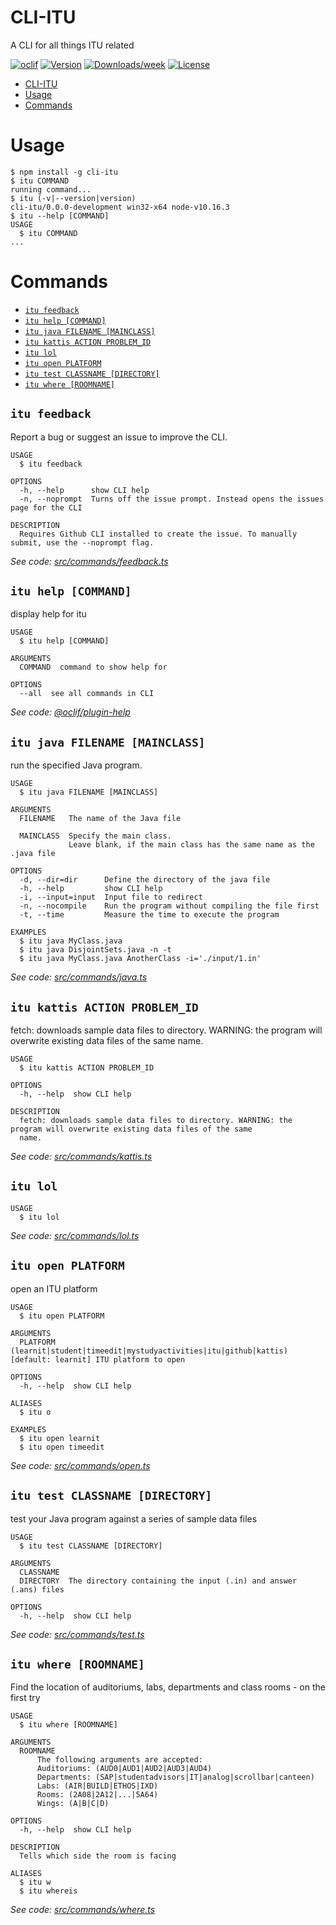 # CLI-ITU

A CLI for all things ITU related

[![oclif](https://img.shields.io/badge/cli-oclif-brightgreen.svg)](https://oclif.io)
[![Version](https://img.shields.io/npm/v/cli-itu.svg)](https://npmjs.org/package/cli-itu)
[![Downloads/week](https://img.shields.io/npm/dw/cli-itu.svg)](https://npmjs.org/package/cli-itu)
[![License](https://img.shields.io/npm/l/cli-itu.svg)](https://github.com/AsgereDreemurr/CLI-ITU/blob/main/package.json)

<!-- toc -->
* [CLI-ITU](#cli-itu)
* [Usage](#usage)
* [Commands](#commands)
<!-- tocstop -->

# Usage

<!-- usage -->
```sh-session
$ npm install -g cli-itu
$ itu COMMAND
running command...
$ itu (-v|--version|version)
cli-itu/0.0.0-development win32-x64 node-v10.16.3
$ itu --help [COMMAND]
USAGE
  $ itu COMMAND
...
```
<!-- usagestop -->

# Commands

<!-- commands -->
* [`itu feedback`](#itu-feedback)
* [`itu help [COMMAND]`](#itu-help-command)
* [`itu java FILENAME [MAINCLASS]`](#itu-java-filename-mainclass)
* [`itu kattis ACTION PROBLEM_ID`](#itu-kattis-action-problem_id)
* [`itu lol`](#itu-lol)
* [`itu open PLATFORM`](#itu-open-platform)
* [`itu test CLASSNAME [DIRECTORY]`](#itu-test-classname-directory)
* [`itu where [ROOMNAME]`](#itu-where-roomname)

## `itu feedback`

Report a bug or suggest an issue to improve the CLI. 

```
USAGE
  $ itu feedback

OPTIONS
  -h, --help      show CLI help
  -n, --noprompt  Turns off the issue prompt. Instead opens the issues page for the CLI

DESCRIPTION
  Requires Github CLI installed to create the issue. To manually submit, use the --noprompt flag.
```

_See code: [src/commands/feedback.ts](https://github.com/AsgereDreemurr/CLI-ITU/blob/v0.0.0-development/src/commands/feedback.ts)_

## `itu help [COMMAND]`

display help for itu

```
USAGE
  $ itu help [COMMAND]

ARGUMENTS
  COMMAND  command to show help for

OPTIONS
  --all  see all commands in CLI
```

_See code: [@oclif/plugin-help](https://github.com/oclif/plugin-help/blob/v3.2.3/src/commands/help.ts)_

## `itu java FILENAME [MAINCLASS]`

run the specified Java program.

```
USAGE
  $ itu java FILENAME [MAINCLASS]

ARGUMENTS
  FILENAME   The name of the Java file

  MAINCLASS  Specify the main class.
             Leave blank, if the main class has the same name as the .java file

OPTIONS
  -d, --dir=dir      Define the directory of the java file
  -h, --help         show CLI help
  -i, --input=input  Input file to redirect
  -n, --nocompile    Run the program without compiling the file first
  -t, --time         Measure the time to execute the program

EXAMPLES
  $ itu java MyClass.java
  $ itu java DisjointSets.java -n -t
  $ itu java MyClass.java AnotherClass -i='./input/1.in'
```

_See code: [src/commands/java.ts](https://github.com/AsgereDreemurr/CLI-ITU/blob/v0.0.0-development/src/commands/java.ts)_

## `itu kattis ACTION PROBLEM_ID`

fetch: downloads sample data files to directory. WARNING: the program will overwrite existing data files of the same name.

```
USAGE
  $ itu kattis ACTION PROBLEM_ID

OPTIONS
  -h, --help  show CLI help

DESCRIPTION
  fetch: downloads sample data files to directory. WARNING: the program will overwrite existing data files of the same 
  name.
```

_See code: [src/commands/kattis.ts](https://github.com/AsgereDreemurr/CLI-ITU/blob/v0.0.0-development/src/commands/kattis.ts)_

## `itu lol`

```
USAGE
  $ itu lol
```

_See code: [src/commands/lol.ts](https://github.com/AsgereDreemurr/CLI-ITU/blob/v0.0.0-development/src/commands/lol.ts)_

## `itu open PLATFORM`

open an ITU platform

```
USAGE
  $ itu open PLATFORM

ARGUMENTS
  PLATFORM  (learnit|student|timeedit|mystudyactivities|itu|github|kattis) [default: learnit] ITU platform to open

OPTIONS
  -h, --help  show CLI help

ALIASES
  $ itu o

EXAMPLES
  $ itu open learnit
  $ itu open timeedit
```

_See code: [src/commands/open.ts](https://github.com/AsgereDreemurr/CLI-ITU/blob/v0.0.0-development/src/commands/open.ts)_

## `itu test CLASSNAME [DIRECTORY]`

test your Java program against a series of sample data files

```
USAGE
  $ itu test CLASSNAME [DIRECTORY]

ARGUMENTS
  CLASSNAME
  DIRECTORY  The directory containing the input (.in) and answer (.ans) files

OPTIONS
  -h, --help  show CLI help
```

_See code: [src/commands/test.ts](https://github.com/AsgereDreemurr/CLI-ITU/blob/v0.0.0-development/src/commands/test.ts)_

## `itu where [ROOMNAME]`

Find the location of auditoriums, labs, departments and class rooms - on the first try

```
USAGE
  $ itu where [ROOMNAME]

ARGUMENTS
  ROOMNAME
      The following arguments are accepted: 
      Auditoriums: (AUD0|AUD1|AUD2|AUD3|AUD4) 
      Departments: (SAP|studentadvisors|IT|analog|scrollbar|canteen) 
      Labs: (AIR|BUILD|ETHOS|IXD) 
      Rooms: (2A08|2A12|...|5A64) 
      Wings: (A|B|C|D)

OPTIONS
  -h, --help  show CLI help

DESCRIPTION
  Tells which side the room is facing

ALIASES
  $ itu w
  $ itu whereis
```

_See code: [src/commands/where.ts](https://github.com/AsgereDreemurr/CLI-ITU/blob/v0.0.0-development/src/commands/where.ts)_
<!-- commandsstop -->

